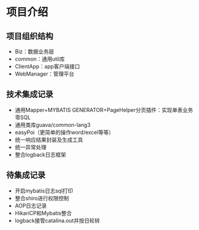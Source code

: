 # 项目介绍

## 项目组织结构
- Biz：数据业务层
- common：通用util库
- ClientApp：app客户端接口
- WebManager：管理平台

## 技术集成记录
- 通用Mapper+MYBATIS GENERATOR+PageHelper分页插件：实现单表业务零SQL
- 通用类库guava/common-lang3
- easyPoi（更简单的操作word/excel等等）
- 统一响应结果封装及生成工具
- 统一异常处理
- 整合logback日志框架

## 待集成记录
- 开启mybatis日志sql打印
- 整合shiro进行权限控制
- AOP日志记录
- HikariCP和Mybatis整合
- logback接管catalina.out并按日轮转